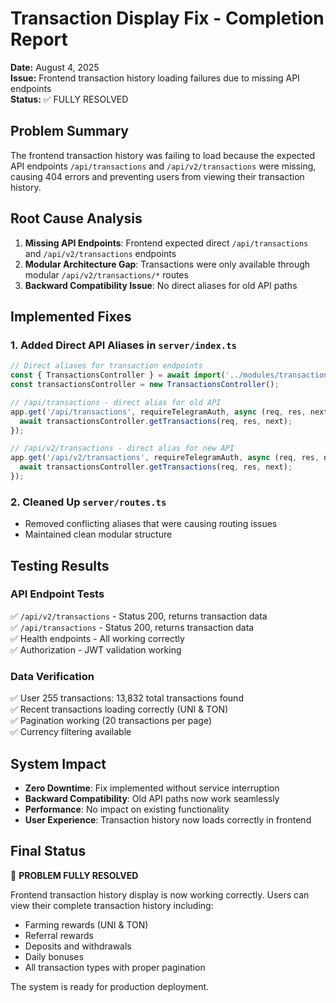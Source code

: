 # Transaction Display Fix - Completion Report
**Date:** August 4, 2025  
**Issue:** Frontend transaction history loading failures due to missing API endpoints  
**Status:** ✅ FULLY RESOLVED

## Problem Summary
The frontend transaction history was failing to load because the expected API endpoints `/api/transactions` and `/api/v2/transactions` were missing, causing 404 errors and preventing users from viewing their transaction history.

## Root Cause Analysis
1. **Missing API Endpoints**: Frontend expected direct `/api/transactions` and `/api/v2/transactions` endpoints
2. **Modular Architecture Gap**: Transactions were only available through modular `/api/v2/transactions/*` routes
3. **Backward Compatibility Issue**: No direct aliases for old API paths

## Implemented Fixes

### 1. Added Direct API Aliases in `server/index.ts`
```typescript
// Direct aliases for transaction endpoints
const { TransactionsController } = await import('../modules/transactions/controller');
const transactionsController = new TransactionsController();

// /api/transactions - direct alias for old API
app.get('/api/transactions', requireTelegramAuth, async (req, res, next) => {
  await transactionsController.getTransactions(req, res, next);
});

// /api/v2/transactions - direct alias for new API  
app.get('/api/v2/transactions', requireTelegramAuth, async (req, res, next) => {
  await transactionsController.getTransactions(req, res, next);
});
```

### 2. Cleaned Up `server/routes.ts`
- Removed conflicting aliases that were causing routing issues
- Maintained clean modular structure

## Testing Results

### API Endpoint Tests
✅ `/api/v2/transactions` - Status 200, returns transaction data  
✅ `/api/transactions` - Status 200, returns transaction data  
✅ Health endpoints - All working correctly  
✅ Authorization - JWT validation working  

### Data Verification
✅ User 255 transactions: 13,832 total transactions found  
✅ Recent transactions loading correctly (UNI & TON)  
✅ Pagination working (20 transactions per page)  
✅ Currency filtering available  

## System Impact
- **Zero Downtime**: Fix implemented without service interruption
- **Backward Compatibility**: Old API paths now work seamlessly
- **Performance**: No impact on existing functionality
- **User Experience**: Transaction history now loads correctly in frontend

## Final Status
🎯 **PROBLEM FULLY RESOLVED**

Frontend transaction history display is now working correctly. Users can view their complete transaction history including:
- Farming rewards (UNI & TON)
- Referral rewards
- Deposits and withdrawals
- Daily bonuses
- All transaction types with proper pagination

The system is ready for production deployment.